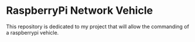 # RaspberryPi Network Vehicle
 This repository is dedicated to my project that will allow the commanding of a raspberrypi vehicle.

